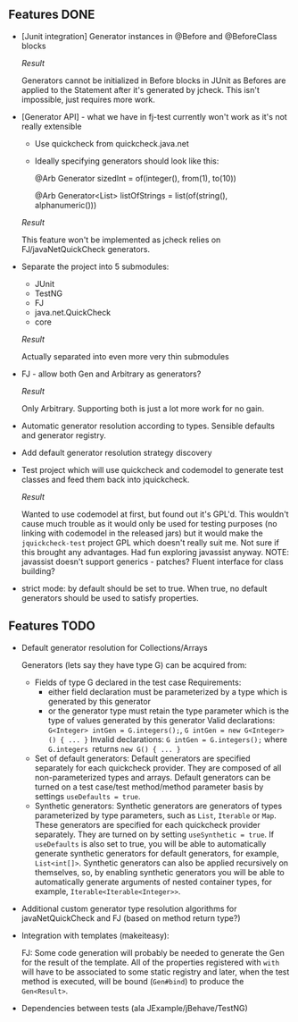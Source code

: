 ## Features DONE
* [Junit integration] Generator instances in @Before and @BeforeClass blocks

    *Result*

    Generators cannot be initialized in Before blocks in JUnit as Befores are
    applied to the Statement after it's generated by jcheck. This isn't
    impossible, just requires more work.

* [Generator API] - what we have in fj-test currently won't work as it's not really extensible
    * Use quickcheck from quickcheck.java.net
    * Ideally specifying generators should look like this:

        @Arb
        Generator<Integer> sizedInt = of(integer(), from(1), to(10))

        @Arb
        Generator<List<String>> listOfStrings = list(of(string(), alphanumeric()))

    *Result*

    This feature won't be implemented as jcheck relies on FJ/javaNetQuickCheck generators.

* Separate the project into 5 submodules:
    - JUnit
    - TestNG
    - FJ
    - java.net.QuickCheck
    - core

    *Result*

    Actually separated into even more very thin submodules

* FJ - allow both Gen and Arbitrary as generators?

    *Result*

    Only Arbitrary. Supporting both is just a lot more work for no gain.

* Automatic generator resolution according to types. Sensible defaults and generator registry.

* Add default generator resolution strategy discovery

* Test project which will use quickcheck and codemodel to generate test classes and feed them back into jquickcheck.

    *Result*

    Wanted to use codemodel at first, but found out it's GPL'd. This wouldn't
    cause much trouble as it would only be used for testing purposes (no
    linking with codemodel in the released jars) but it would make the
    `jquickcheck-test` project GPL which doesn't really suit me.
    Not sure if this brought any advantages. Had fun exploring javassist anyway.
    NOTE: javassist doesn't support generics - patches? Fluent interface for class building?

* strict mode: by default should be set to true. When true, no default generators should be used to satisfy properties.

## Features TODO
* Default generator resolution for Collections/Arrays

    Generators (lets say they have type G) can be acquired from:
    * Fields of type G declared in the test case
        Requirements:
        - either field declaration must be parameterized by a type which is generated by this generator
        - or the generator type must retain the type parameter which is the type of values generated by this generator
    Valid declarations: `G<Integer> intGen = G.integers();`, `G intGen = new G<Integer>() { ... }`
    Invalid declarations: `G intGen = G.integers();` where `G.integers `returns `new G() { ... }`
    * Set of default generators:
        Default generators are specified separately for each quickcheck
        provider. They are composed of all non-parameterized types and arrays.
        Default generators can be turned on a test case/test method/method
        parameter basis by settings `useDefaults = true`.
    * Synthetic generators:
        Synthetic generators are generators of types parameterized by type
        parameters, such as `List`, `Iterable` or `Map`. These generators are
        specified for each quickcheck provider separately. They are turned on
        by setting `useSynthetic = true`. If `useDefaults` is also set to true,
        you will be able to automatically generate synthetic generators for
        default generators, for example, `List<int[]>`.  Synthetic generators
        can also be applied recursively on themselves, so, by enabling
        synthetic generators you will be able to automatically generate
        arguments of nested container types, for example,
        `Iterable<Iterable<Integer>>`.

* Additional custom generator type resolution algorithms for javaNetQuickCheck and FJ (based on method return type?)

* Integration with templates (makeiteasy):

    FJ: Some code generation will probably be needed to generate the Gen for
    the result of the template.  All of the properties registered with `with`
    will have to be associated to some static registry and later, when the test
    method is executed, will be bound (`Gen#bind`) to produce the
    `Gen<Result>`.

* Dependencies between tests (ala JExample/jBehave/TestNG)
